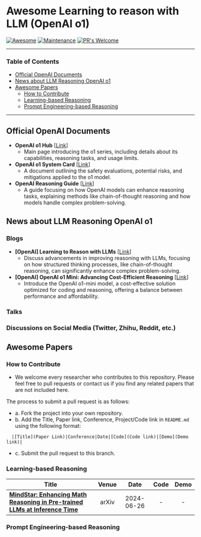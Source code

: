 # Awesome Learning to reason with LLM (OpenAI o1)

[![Awesome](https://awesome.re/badge.svg)](https://awesome.re)
[![Maintenance](https://img.shields.io/badge/Maintained%3F-yes-green.svg)](https://GitHub.com/Naereen/StrapDown.js/graphs/commit-activity) 
[![PR's Welcome](https://img.shields.io/badge/PRs-welcome-brightgreen.svg?style=flat)](http://makeapullrequest.com)

---
### Table of Contents 
- [Official OpenAI Documents](#official-openai-documents)
- [News about LLM Reasoning OpenAI o1](#news-about-llm-reasoning-openai-o1)
- [Awesome Papers](#awesome-papers)
  - [How to Contribute](#how-to-contribute)
  - [Learning-based Reasoning](#learning-based-reasoning)
  - [Prompt Engineering-based Reasoning](#prompt-engineering-based-reasoning)
---

## Official OpenAI Documents

- **OpenAI o1 Hub** [[Link](https://openai.com/o1/)]
  - Main page introducing the o1 series, including details about its capabilities, reasoning tasks, and usage limits.
- **OpenAI o1 System Card** [[Link](https://assets.ctfassets.net/kftzwdyauwt9/67qJD51Aur3eIc96iOfeOP/71551c3d223cd97e591aa89567306912/o1_system_card.pdf)]
  - A document outlining the safety evaluations, potential risks, and mitigations applied to the o1 model​.
- **OpenAI Reasoning Guide** [[Link](https://platform.openai.com/docs/guides/reasoning)]
  - A guide focusing on how OpenAI models can enhance reasoning tasks, explaining methods like chain-of-thought reasoning and how models handle complex problem-solving.

## News about LLM Reasoning OpenAI o1

### Blogs

- **[OpenAI] Learning to Reason with LLMs** [[Link](https://openai.com/index/learning-to-reason-with-llms/)]
  - Discuss advancements in improving reasoning with LLMs, focusing on how structured thinking processes, like chain-of-thought reasoning, can significantly enhance complex problem-solving.
- **[OpenAI] OpenAI o1 Mini: Advancing Cost-Efficient Reasoning** [[Link](https://openai.com/index/openai-o1-mini-advancing-cost-efficient-reasoning/)]
  - Introduce the OpenAI o1-mini model, a cost-effective solution optimized for coding and reasoning, offering a balance between performance and affordability.

### Talks

### Discussions on Social Media (Twitter, Zhihu, Reddit, etc.)

## Awesome Papers

### How to Contribute
* We welcome every researcher who contributes to this repository. Please feel free to pull requests or contact us if you find any related papers that are not included here.

The process to submit a pull request is as follows:
- a. Fork the project into your own repository.
- b. Add the Title, Paper link, Conference, Project/Code link in `README.md` using the following format:
```
  |[Title](Paper Link)|Conference|Date|[Code](Code link)|[Demo](Demo link)|
```
- c. Submit the pull request to this branch.

### Learning-based Reasoning

| Title                                             |  Venue | Date | Code | Demo |                                  
|---------------------------------------------------|:------:|:----:|:----:|:----:|
|[**MindStar: Enhancing Math Reasoning in Pre-trained LLMs at Inference Time**](https://arxiv.org/pdf/2405.16265)|arXiv|2024-06-26|-|-|



### Prompt Engineering-based Reasoning
